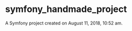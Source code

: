 symfony_handmade_project
========================

A Symfony project created on August 11, 2018, 10:52 am.

